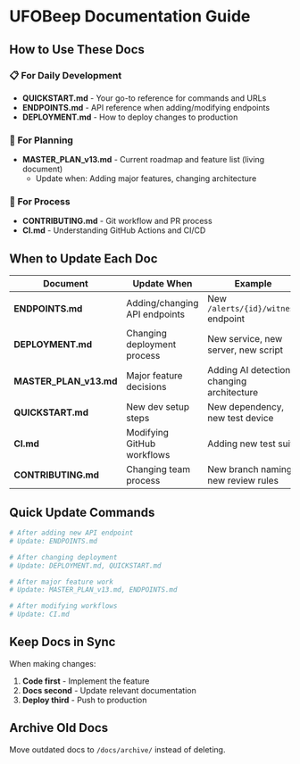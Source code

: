 # UFOBeep Documentation Guide

## How to Use These Docs

### 📋 For Daily Development
- **QUICKSTART.md** - Your go-to reference for commands and URLs
- **ENDPOINTS.md** - API reference when adding/modifying endpoints
- **DEPLOYMENT.md** - How to deploy changes to production

### 🎯 For Planning
- **MASTER_PLAN_v13.md** - Current roadmap and feature list (living document)
  - Update when: Adding major features, changing architecture

### 🔧 For Process
- **CONTRIBUTING.md** - Git workflow and PR process
- **CI.md** - Understanding GitHub Actions and CI/CD

## When to Update Each Doc

| Document | Update When | Example |
|----------|------------|---------|
| **ENDPOINTS.md** | Adding/changing API endpoints | New `/alerts/{id}/witness` endpoint |
| **DEPLOYMENT.md** | Changing deployment process | New service, new server, new script |
| **MASTER_PLAN_v13.md** | Major feature decisions | Adding AI detection, changing architecture |
| **QUICKSTART.md** | New dev setup steps | New dependency, new test device |
| **CI.md** | Modifying GitHub workflows | Adding new test suite |
| **CONTRIBUTING.md** | Changing team process | New branch naming, new review rules |

## Quick Update Commands

```bash
# After adding new API endpoint
# Update: ENDPOINTS.md

# After changing deployment
# Update: DEPLOYMENT.md, QUICKSTART.md

# After major feature work  
# Update: MASTER_PLAN_v13.md, ENDPOINTS.md

# After modifying workflows
# Update: CI.md
```

## Keep Docs in Sync

When making changes:
1. **Code first** - Implement the feature
2. **Docs second** - Update relevant documentation
3. **Deploy third** - Push to production

## Archive Old Docs
Move outdated docs to `/docs/archive/` instead of deleting.